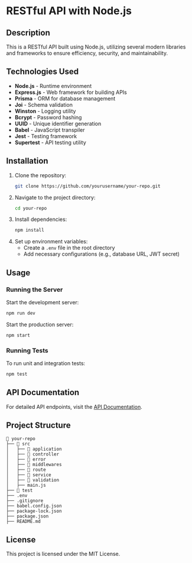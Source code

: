 # RESTful API with Node.js

## Description

This is a RESTful API built using Node.js, utilizing several modern libraries and frameworks to ensure efficiency, security, and maintainability.

## Technologies Used

- **Node.js** - Runtime environment
- **Express.js** - Web framework for building APIs
- **Prisma** - ORM for database management
- **Joi** - Schema validation
- **Winston** - Logging utility
- **Bcrypt** - Password hashing
- **UUID** - Unique identifier generation
- **Babel** - JavaScript transpiler
- **Jest** - Testing framework
- **Supertest** - API testing utility

## Installation

1. Clone the repository:
   ```sh
   git clone https://github.com/yourusername/your-repo.git
   ```
2. Navigate to the project directory:
   ```sh
   cd your-repo
   ```
3. Install dependencies:
   ```sh
   npm install
   ```
4. Set up environment variables:
   - Create a `.env` file in the root directory
   - Add necessary configurations (e.g., database URL, JWT secret)

## Usage

### Running the Server

Start the development server:

```sh
npm run dev
```

Start the production server:

```sh
npm start
```

### Running Tests

To run unit and integration tests:

```sh
npm test
```

## API Documentation

For detailed API endpoints, visit the [API Documentation](https://github.com/FaustaAkbar/NodeJS-RestFull-API/tree/main/docs).

## Project Structure

```
📂 your-repo
├── 📂 src
│   ├── 📂 application
│   ├── 📂 controller
│   ├── 📂 error
│   ├── 📂 middlewares
│   ├── 📂 route
│   ├── 📂 service
│   ├── 📂 validation
│   ├── main.js
├── 📂 test
├── .env
├── .gitignore
├── babel.config.json
├── package-lock.json
├── package.json
├── README.md
```

## License

This project is licensed under the MIT License.

